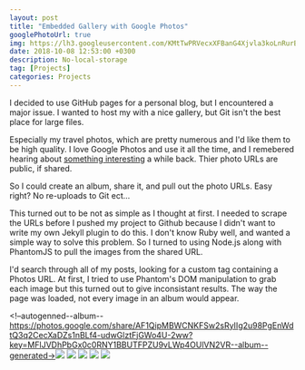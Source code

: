 ```yaml
---
layout: post
title: "Embedded Gallery with Google Photos"
googlePhotoUrl: true
img: https://lh3.googleusercontent.com/KMtTwPRVecxXFBanG4Xjvla3koLnRurBIuTSMOEmf0Is0WL_b6OFXR0vGs8McJXZ2j_ddxdhOxzJ9p5m36BvVkZaXxl4Bmqk7kUqqQapILqZ9yaGRKQl0eFXGRNt1dIF1617Lymsug
date: 2018-10-08 12:53:00 +0300
description: No-local-storage
tag: [Projects]
categories: Projects
---
```


I decided to use GitHub pages for a personal blog, but I encountered a major issue. I wanted to host my with a nice gallery, but Git isn't the best place for large files.

Especially my travel photos, which are pretty numerous and I'd like them to be high quality. I love Google Photos and use it all the time, and I remebered hearing about [something interesting](https://www.theverge.com/2015/6/23/8830977/google-photos-security-public-url-privacy-protected) a while back. Thier photo URLs are public, if shared.

So I could create an album, share it, and pull out the photo URLs. Easy right? No re-uploads to Git ect...

This turned out to be not as simple as I thought at first. I needed to scrape the URLs before I pushed my project to Github because I didn't want to write my own Jekyll plugin to do this. I don't know Ruby well, and wanted a simple way to solve this problem. So I turned to using Node.js along with PhantomJS to pull the images from the shared URL.

I'd search through all of my posts, looking for a custom tag containing a Photos URL. At first, I tried to use Phantom's DOM manipulation to grab each image but this turned out to give inconsistant results. The way the page was loaded, not every image in an album would appear.  



<!–autogenned--album--https://photos.google.com/share/AF1QipMBWCNKFSw2sRyIIg2u98PgEnWdtQ3q2CecXaDZs1nBLf4-udwGlztFjGWo4U-2ww?key=MFlJVDhPbGx0c0RNY1BBUTFPZU9vLWp4OUlVN2VR--album--generated-><a data-fancybox="gallery" href="https://lh3.googleusercontent.com/KMtTwPRVecxXFBanG4Xjvla3koLnRurBIuTSMOEmf0Is0WL_b6OFXR0vGs8McJXZ2j_ddxdhOxzJ9p 5m36BvVkZaXxl4Bmqk7kUqqQapILqZ9yaGRKQl0eFXGRNt1dIF1617Lymsug"><img src="https://lh3.googleusercontent.com/KMtTwPRVecxXFBanG4Xjvla3koLnRurBIuTSMOEmf0Is0WL_b6OFXR0vGs8McJXZ2j_ddxdhOxzJ9p5m36BvVkZaXxl4Bmqk7kUqqQapILqZ9yaGRKQl0eFXGRNt1dIF1617Lymsug=w200-h200"></a>
<a data-fancybox="gallery" href="https://lh3.googleusercontent.com/OFtgdTI6_ADFK9mI_UOMfwaAWdkhjIfq_9NE6H7y51io4XsS3r0ciPSBDEU0tA-dZcRbW8yxmTmR5Xb9-lwZXTjSPILMvRG35Az39bKof3kK5BXeqwcI_TqGt3iCgZh6sMhxF0yCGw"><img src="https://lh3.googleusercontent.com/OFtgdTI6_ADFK9mI_UOMfwaAWdkhjIfq_9NE6H7y51io4XsS3r0ciPSBDEU0tA-dZcRbW8yxmTmR5Xb9-lwZXTjSPILMvRG35Az39bKof3kK5BXeqwcI_TqGt3iCgZh6sMhxF0yCGw=w200-h200"></a>
<a data-fancybox="gallery" href="https://lh3.googleusercontent.com/I9IoLHjNvPbJs8FtKJiSyLOCft1Hzk33eZmWXQzIapRm51EBmfbBI86LL3uSXrQI1qnAX3n1tc8pulX3RR5AIkY-7ZuXSYkomZCVQ1yA-cAKS4ophThESLkl86QCgJIcFt9kYtsAlg"><img src="https://lh3.googleusercontent.com/I9IoLHjNvPbJs8FtKJiSyLOCft1Hzk33eZmWXQzIapRm51EBmfbBI86LL3uSXrQI1qnAX3n1tc8pulX3RR5AIkY-7ZuXSYkomZCVQ1yA-cAKS4ophThESLkl86QCgJIcFt9kYtsAlg=w200-h200"></a>
<a data-fancybox="gallery" href="https://lh3.googleusercontent.com/eoh8q1XNFBJZVJxqqi8CHimhPg-TNbc9DCt0y6FN4Ohl8SZnkZU2zSoD0UhhrpGl4SF9auwAhW8BF5sIxoMBqmImpJZIN4sceA6QpPGnEtn9T3i2W7nm0i-pczw7VHBIGYAbe09t-Q"><img src="https://lh3.googleusercontent.com/eoh8q1XNFBJZVJxqqi8CHimhPg-TNbc9DCt0y6FN4Ohl8SZnkZU2zSoD0UhhrpGl4SF9auwAhW8BF5sIxoMBqmImpJZIN4sceA6QpPGnEtn9T3i2W7nm0i-pczw7VHBIGYAbe09t-Q=w200-h200"></a>
<a data-fancybox="gallery" href="https://lh3.googleusercontent.com/aXCW1xgLJsQUSDwaDaSAwOZYb8r9b58QNPvziWxXoTZc5Z3ohgnH8LQPzwWPQvtPRRV0XwTyxAv0XHxCnqxnVT5WDWpBOWSQNAlDSCNdu3wSzOiEmclGQJ9s_9Zq6zjrFKyz8Zf3oA"><img src="https://lh3.googleusercontent.com/aXCW1xgLJsQUSDwaDaSAwOZYb8r9b58QNPvziWxXoTZc5Z3ohgnH8LQPzwWPQvtPRRV0XwTyxAv0XHxCnqxnVT5WDWpBOWSQNAlDSCNdu3wSzOiEmclGQJ9s_9Zq6zjrFKyz8Zf3oA=w200-h200"></a>

